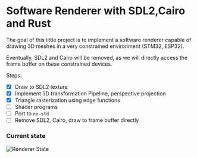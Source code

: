 # Software Renderer with SDL2,Cairo and Rust

The goal of this little project is to implement a software renderer capable of drawing 3D
meshes in a very constrained environment (STM32, ESP32).

Eventually, SDL2 and Cairo will be removed, as we will directly access the frame buffer on these constrained devices.

Steps:
- [x] Draw to SDL2 texture
- [x] Implement 3D transformation Pipeline, perspective projection
- [x]  Triangle rasterization using edge functions
- [ ]  Shader programs
- [ ]  Port to `no-std`
- [ ]  Remove SDL2, Cairo, draw to frame buffer directly

### Current state
![Renderer State](https://drive.google.com/uc?id=1bo2h4C4VzsXbXXbhhaazqVJX4iztJlNg)
